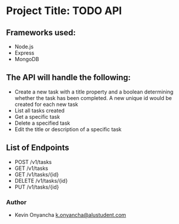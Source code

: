 # Project Title: TODO API
 
## Frameworks used:
* Node.js
* Express
* MongoDB

## The API will handle the following:
* Create a new task with a title property and a boolean determining whether the task has been completed. A new unique id would be created for each new task
* List all tasks created
* Get a specific task
* Delete a specified task
* Edit the title or description of a specific task

## List of Endpoints
* POST /v1/tasks
* GET /v1/tasks
* GET /v1/tasks/{id}
* DELETE /v1/tasks/{id}
* PUT /v1/tasks/{id}

### Author
- Kevin Onyancha k.onyancha@alustudent.com
